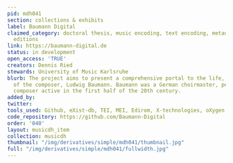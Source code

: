 ```yaml
---
pid: mdh041
section: collections & exhibits
label: Baumann Digital
claimed_category: doctoral thesis, music encoding, text encoding, metadata, digital
  editions
link: https://baumann-digital.de
status: in development
open_access: 'TRUE'
creators: Dennis Ried
stewards: University of Music Karlsruhe
blurb: The project aims to present a comprehensive portal to the life, work and environment
  of the composer, Ludwig Baumann. Baumann was a German choirmaster, pedagogue, and
  composer active in the first half of the 20th century.
added_by:
twitter:
tools_used: Github, eXist-db, TEI, MEI, Edirom, X-technologies, oXygen XML Editor
code_repository: https://github.com/Baumann-Digital
order: '040'
layout: musicdh_item
collection: musicdh
thumbnail: "/img/derivatives/simple/mdh041/thumbnail.jpg"
full: "/img/derivatives/simple/mdh041/fullwidth.jpg"
---
```

